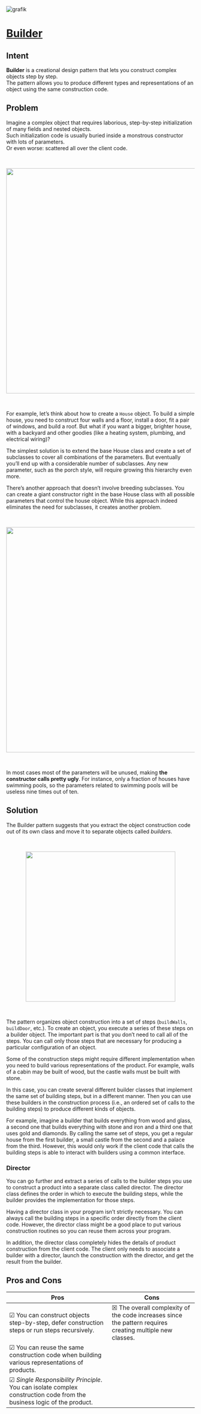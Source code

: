 ![grafik](https://github.com/user-attachments/assets/27406009-5351-4b20-b4f7-f17cef609316)

# [Builder](https://refactoring.guru/design-patterns/builder)

## Intent

**Builder** is a creational design pattern that lets you construct complex objects step by step.  
The pattern allows you to produce different types and representations of an object using the same construction code.

## Problem
Imagine a complex object that requires laborious, step-by-step initialization of many fields and nested objects.  
Such initialization code is usually buried inside a monstrous constructor with lots of parameters.  
Or even worse: scattered all over the client code.

<br/>
<p align="center">
<img src="https://github.com/user-attachments/assets/d343784d-fbda-4853-97f6-8d43b5fbc88b" width="600" />
</p>
<br/>

For example, let’s think about how to create a ``House`` object. To build a simple house, you need to construct four walls and a floor, install a door, fit a pair of windows, and build a roof. But what if you want a bigger, brighter house, with a backyard and other goodies (like a heating system, plumbing, and electrical wiring)?

The simplest solution is to extend the base House class and create a set of subclasses to cover all combinations of the parameters. But eventually you’ll end up with a considerable number of subclasses. Any new parameter, such as the porch style, will require growing this hierarchy even more.

There’s another approach that doesn’t involve breeding subclasses. You can create a giant constructor right in the base House class with all possible parameters that control the house object. While this approach indeed eliminates the need for subclasses, it creates another problem.


<br/>
<p align="center">
<img src="https://github.com/user-attachments/assets/de2c6eb7-3552-4ba5-8288-616269525bad" width="600" />
</p>
<br/>

In most cases most of the parameters will be unused, making **the constructor calls pretty ugly**. For instance, only a fraction of houses have swimming pools, so the parameters related to swimming pools will be useless nine times out of ten.


## Solution

The Builder pattern suggests that you extract the object construction code out of its own class and move it to separate objects called *builders*.

<br/>
<p align="center">
<img src="https://github.com/user-attachments/assets/8fa15c18-b056-4ac7-9a6b-5cdaa1877472" width="400" />
</p>
<br/>

The pattern organizes object construction into a set of steps (``buildWalls``, ``buildDoor``, etc.). To create an object, you execute a series of these steps on a builder object. The important part is that you don’t need to call all of the steps. You can call only those steps that are necessary for producing a particular configuration of an object.

Some of the construction steps might require different implementation when you need to build various representations of the product. For example, walls of a cabin may be built of wood, but the castle walls must be built with stone.

In this case, you can create several different builder classes that implement the same set of building steps, but in a different manner. Then you can use these builders in the construction process (i.e., an ordered set of calls to the building steps) to produce different kinds of objects.

For example, imagine a builder that builds everything from wood and glass, a second one that builds everything with stone and iron and a third one that uses gold and diamonds. By calling the same set of steps, you get a regular house from the first builder, a small castle from the second and a palace from the third. However, this would only work if the client code that calls the building steps is able to interact with builders using a common interface.

### Director

You can go further and extract a series of calls to the builder steps you use to construct a product into a separate class called director. The director class defines the order in which to execute the building steps, while the builder provides the implementation for those steps. 

Having a director class in your program isn’t strictly necessary. You can always call the building steps in a specific order directly from the client code. However, the director class might be a good place to put various construction routines so you can reuse them across your program.

In addition, the director class completely hides the details of product construction from the client code. The client only needs to associate a builder with a director, launch the construction with the director, and get the result from the builder. 

## Pros and Cons

| Pros | Cons |
| ----------- | ----------- |
|☑ You can construct objects step-by-step, defer construction steps or run steps recursively.| ☒ The overall complexity of the code increases since the pattern requires creating multiple new classes.|
|☑ You can reuse the same construction code when building various representations of products.||
|☑ *Single Responsibility Principle*. You can isolate complex construction code from the business logic of the product.||
